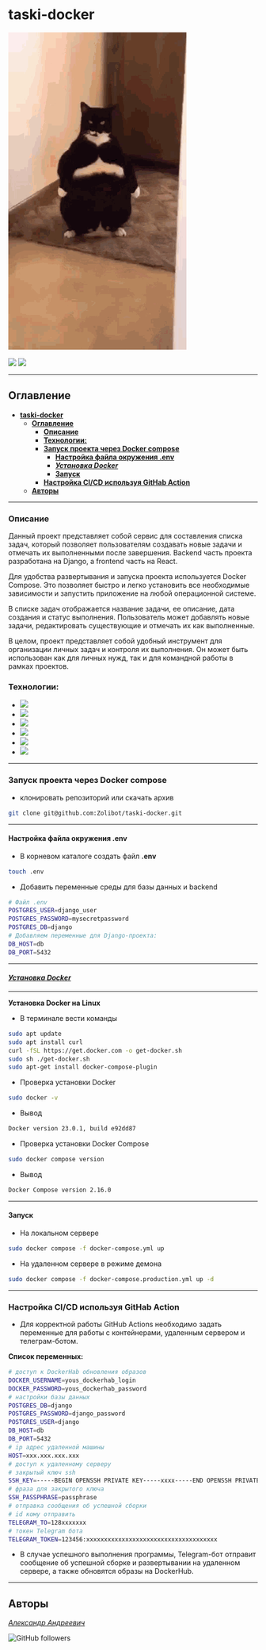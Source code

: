 # **taski-docker**

![githab](https://raw.githubusercontent.com/Zolibot/Interview_of_a_real_fighter/main/fat-cat-laser-eyes.gif)


![](https://img.shields.io/badge/license-MIT-green)
![](https://img.shields.io/badge/Powered%20by-Python3.9-green)

---

## **Оглавление**

- [**taski-docker**](#taski-docker)
  - [**Оглавление**](#оглавление)
    - [**Описание**](#описание)
    - [**Технологии:**](#технологии)
    - [**Запуск проекта через Docker compose**](#запуск-проекта-через-docker-compose)
      - [**Настройка файла окружения .env**](#настройка-файла-окружения-env)
      - [***Установка  Docker***](#установка--docker)
      - [**Запуск**](#запуск)
    - [**Настройка CI/CD используя GitHab Action**](#настройка-cicd-используя-githab-action)
  - [**Авторы**](#авторы)

---

### **Описание**

Данный проект представляет собой сервис для составления списка задач, который позволяет пользователям создавать новые задачи и отмечать их выполненными после завершения. Backend часть проекта разработана на Django, а frontend часть на React.

Для удобства развертывания и запуска проекта используется Docker Compose. Это позволяет быстро и легко установить все необходимые зависимости и запустить приложение на любой операционной системе.

В списке задач отображается название задачи, ее описание, дата создания и статус выполнения. Пользователь может добавлять новые задачи, редактировать существующие и отмечать их как выполненные.

В целом, проект представляет собой удобный инструмент для организации личных задач и контроля их выполнения. Он может быть использован как для личных нужд, так и для командной работы в рамках проектов.

### **Технологии:**

- ![](https://img.shields.io/badge/Python-3.9-brightgreen)
- ![](https://img.shields.io/badge/Django-3.2-brightgreen)
- ![](https://img.shields.io/badge/Nginx-1.18.0-brightgreen)
- ![](https://img.shields.io/badge/NodeJs-v18.16.0-brightgreen)
- ![](https://img.shields.io/badge/Gunicorn-20.1.0-brightgreen)
- ![](https://img.shields.io/badge/Docker-24.0.2-brightgreen)

---

### **Запуск проекта через Docker compose**

- клонировать репозиторий или скачать архив

```bash
git clone git@github.com:Zolibot/taski-docker.git
```
---

#### **Настройка файла окружения .env**

- В корневом каталоге создать файл **.env**

```bash
touch .env
```
- Добавить переменные среды для базы данных и backend

```bash
# Файл .env
POSTGRES_USER=django_user
POSTGRES_PASSWORD=mysecretpassword
POSTGRES_DB=django
# Добавляем переменные для Django-проекта:
DB_HOST=db
DB_PORT=5432
```

---

####  ***[Установка  Docker](https://docs.docker.com/desktop/uninstall/)***

---

 **Установка  Docker на Linux**

- В терминале вести команды

```bash
sudo apt update
sudo apt install curl
curl -fSL https://get.docker.com -o get-docker.sh
sudo sh ./get-docker.sh
sudo apt-get install docker-compose-plugin
```

- Проверка установки Docker

```bash
sudo docker -v
```

- Вывод

```bash
Docker version 23.0.1, build e92dd87
```

- Проверка установки Docker Compose

```bash
sudo docker compose version
```
- Вывод

```bash
Docker Compose version 2.16.0
```

---

#### **Запуск**

- На локальном сервере

```bash
sudo docker compose -f docker-compose.yml up
```

- На удаленном сервере в режиме демона

```bash
sudo docker compose -f docker-compose.production.yml up -d
```

---

### **Настройка CI/CD используя GitHab Action**

- Для корректной работы GitHub Actions необходимо задать переменные для работы с контейнерами, удаленным сервером и телеграм-ботом.

**Список переменных:**

```bash
# доступ к DockerHab обновления образов
DOCKER_USERNAME=yous_dockerhab_login
DOCKER_PASSWORD=yous_dockerhab_password
# настройки базы данных
POSTGRES_DB=django
POSTGRES_PASSWORD=django_password
POSTGRES_USER=django
DB_HOST=db
DB_PORT=5432
# ip адрес удаленной машины
HOST=xxx.xxx.xxx.xxx
# доступ к удаленному серверу
# закрытый ключ ssh
SSH_KEY=-----BEGIN OPENSSH PRIVATE KEY-----xxxx-----END OPENSSH PRIVATE KEY-----
# фраза для закрытого ключа
SSH_PASSPHRASE=passphrase
# отправка сообщения об успешной сборки
# id кому отправить
TELEGRAM_TO=128xxxxxxx
# токен Telegram бота
TELEGRAM_TOKEN=123456:xxxxxxxxxxxxxxxxxxxxxxxxxxxxxxxxxxxxx
```

- В случае успешного выполнения программы, Telegram-бот отправит сообщение об успешной сборке и развертывании на удаленном сервере, а также обновятся образы на DockerHub.

---

## **Авторы**

*[Александр Андреевич](https://github.com/Zolibot)*

![GitHub followers](https://img.shields.io/github/followers/Zolibot?style=social)